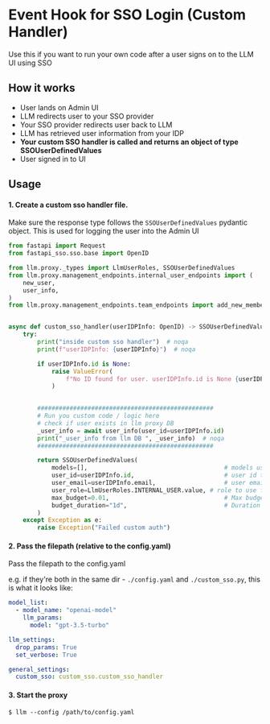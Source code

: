 # Event Hook for SSO Login (Custom Handler)

Use this if you want to run your own code after a user signs on to the LLM UI using SSO

## How it works
- User lands on Admin UI
- LLM redirects user to your SSO provider
- Your SSO provider redirects user back to LLM
- LLM has retrieved user information from your IDP
- **Your custom SSO handler is called and returns an object of type SSOUserDefinedValues**
- User signed in to UI

## Usage

#### 1. Create a custom sso handler file. 

Make sure the response type follows the `SSOUserDefinedValues` pydantic object. This is used for logging the user into the Admin UI

```python
from fastapi import Request
from fastapi_sso.sso.base import OpenID

from llm.proxy._types import LlmUserRoles, SSOUserDefinedValues
from llm.proxy.management_endpoints.internal_user_endpoints import (
    new_user,
    user_info,
)
from llm.proxy.management_endpoints.team_endpoints import add_new_member


async def custom_sso_handler(userIDPInfo: OpenID) -> SSOUserDefinedValues:
    try:
        print("inside custom sso handler")  # noqa
        print(f"userIDPInfo: {userIDPInfo}")  # noqa

        if userIDPInfo.id is None:
            raise ValueError(
                f"No ID found for user. userIDPInfo.id is None {userIDPInfo}"
            )
        

        #################################################
        # Run you custom code / logic here
        # check if user exists in llm proxy DB
        _user_info = await user_info(user_id=userIDPInfo.id)
        print("_user_info from llm DB ", _user_info)  # noqa
        #################################################

        return SSOUserDefinedValues(
            models=[],                                      # models user has access to
            user_id=userIDPInfo.id,                         # user id to use in the LLM DB
            user_email=userIDPInfo.email,                   # user email to use in the LLM DB
            user_role=LlmUserRoles.INTERNAL_USER.value, # role to use for the user 
            max_budget=0.01,                                # Max budget for this UI login Session
            budget_duration="1d",                           # Duration of the budget for this UI login Session, 1d, 2d, 30d ...
        )
    except Exception as e:
        raise Exception("Failed custom auth")
```

#### 2. Pass the filepath (relative to the config.yaml)

Pass the filepath to the config.yaml 

e.g. if they're both in the same dir - `./config.yaml` and `./custom_sso.py`, this is what it looks like:
```yaml 
model_list: 
  - model_name: "openai-model"
    llm_params: 
      model: "gpt-3.5-turbo"

llm_settings:
  drop_params: True
  set_verbose: True

general_settings:
  custom_sso: custom_sso.custom_sso_handler
```

#### 3. Start the proxy
```shell
$ llm --config /path/to/config.yaml 
```
